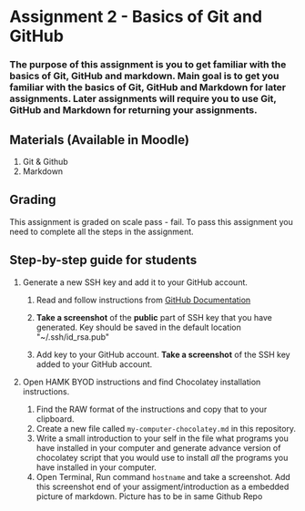 # Assignment 2 - Basics of Git and GitHub

### The purpose of this assignment is you to get familiar with the basics of Git, GitHub and markdown.  Main goal is to get you familiar with the basics of Git, GitHub and Markdown for later assignments. Later assignments will require you to use Git, GitHub and Markdown for returning your assignments.

## Materials (Available in Moodle)
1.	Git & Github
2.  Markdown

## Grading
This assignment is graded on scale pass - fail. To pass this assignment you need to complete all the steps in the assignment.

## Step-by-step guide for students


1.	Generate a new SSH key and add it to your GitHub account.
    1.	Read and follow instructions from [GitHub Documentation](https://docs.github.com/en/github/authenticating-to-github/connecting-to-github-with-ssh)

    2.	**Take a screenshot** of the **public** part of SSH key that you have generated. Key should be saved in the default location "~/.ssh/id_rsa.pub"

    3. Add key to your GitHub account. **Take a screenshot** of the SSH key added to your GitHub account.

2. Open HAMK BYOD instructions and find Chocolatey installation instructions. 

    1. Find the RAW format of the instructions and copy that to your clipboard.
    2. Create a new file called `my-computer-chocolatey.md` in this repository.
    3. Write a small introduction to your self in the file what programs you have installed in your computer and generate advance version of chocolatey script that you would use to install *all* the programs you have installed in your computer.
    4. Open Terminal, Run command `hostname` and take a screenshot. Add this screenshot end of your assigment/introduction as a embedded picture of markdown. Picture has to be in same Github Repo
   


    
